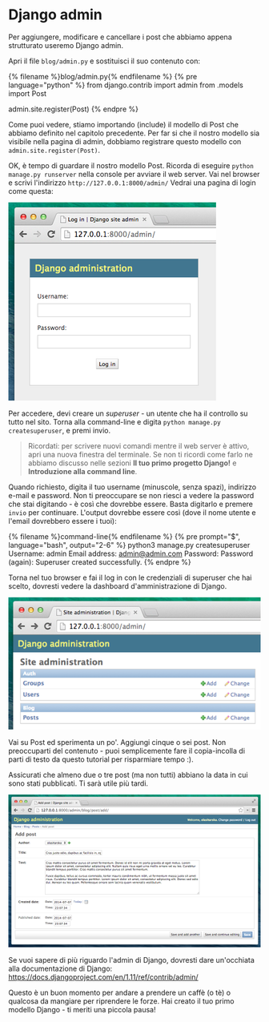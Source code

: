 # Django admin

Per aggiungere, modificare e cancellare i post che abbiamo appena strutturato useremo Django admin.

Apri il file `blog/admin.py` e sostituisci il suo contenuto con:

{% filename %}blog/admin.py{% endfilename %}
{% pre language="python" %}
from django.contrib import admin
from .models import Post

admin.site.register(Post)
{% endpre %}

Come puoi vedere, stiamo importando (include) il modello di Post che abbiamo definito nel capitolo precedente. Per far si che il nostro modello sia visibile nella pagina di admin, dobbiamo registrare questo modello con `admin.site.register(Post)`.

OK, è tempo di guardare il nostro modello Post. Ricorda di eseguire `python manage.py runserver` nella console per avviare il web server. Vai nel browser e scrivi l'indirizzo `http://127.0.0.1:8000/admin/` Vedrai una pagina di login come questa:

![Login page](images/login_page2.png)

Per accedere, devi creare un *superuser* - un utente che ha il controllo su tutto nel sito. Torna alla command-line e digita `python manage.py createsuperuser`, e premi invio.


> Ricordati: per scrivere nuovi comandi mentre il web server è attivo, apri una nuova finestra del terminale. Se non ti ricordi come farlo ne abbiamo discusso nelle sezioni **Il tuo primo progetto Django!** e **Introduzione alla command line**.

Quando richiesto, digita il tuo username (minuscole, senza spazi), indirizzo e-mail e password. Non ti preoccupare se non riesci a vedere la password che stai digitando - è così che dovrebbe essere. Basta digitarlo e premere `invio` per continuare. L'output dovrebbe essere così (dove il nome utente e l'email dovrebbero essere i tuoi):

{% filename %}command-line{% endfilename %}
{% pre prompt="$", language="bash", output="2-6" %}
python3 manage.py createsuperuser
Username: admin
Email address: admin@admin.com
Password:
Password (again):
Superuser created successfully.
{% endpre %}

Torna nel tuo browser e fai il log in con le credenziali di superuser che hai scelto, dovresti vedere la dashboard d'amministrazione di Django.

![Django admin](images/django_admin3.png)

Vai su Post ed sperimenta un po'. Aggiungi cinque o sei post. Non preoccuparti del contenuto - puoi semplicemente fare il copia-incolla di parti di testo da questo tutorial per risparmiare tempo :).

Assicurati che almeno due o tre post (ma non tutti) abbiano la data in cui sono stati pubblicati. Ti sarà utile più tardi.

![Django admin](images/edit_post3.png)

Se vuoi sapere di più riguardo l'admin di Django, dovresti dare un'occhiata alla documentazione di Django: https://docs.djangoproject.com/en/1.11/ref/contrib/admin/

Questo è un buon momento per andare a prendere un caffè (o tè) o qualcosa da mangiare per riprendere le forze. Hai creato il tuo primo modello Django - ti meriti una piccola pausa!